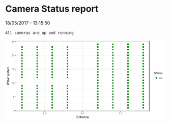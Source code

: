 Camera Status report
================
18/05/2017 - 13:15:50

    All cameras are up and running

![](camreport_files/figure-markdown_github/unnamed-chunk-2-1.png)
